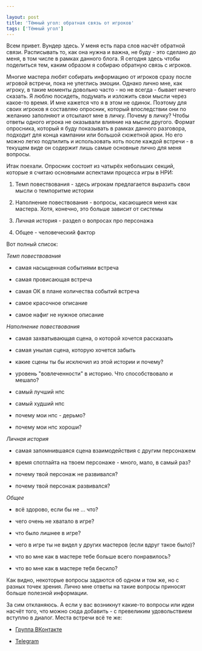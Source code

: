 ```yaml
---

layout: post
title: 'Тёмный угол: обратная связь от игроков'
tags: ['Тёмный угол']
---
```


Всем привет. Вундер здесь. У меня есть пара слов насчёт обратной связи. Расписывать то, как она нужна и важна, не буду - это сделано до меня, в том числе в рамках данного блога. Я сегодня здесь чтобы поделиться тем, каким образом я собираю обратную связь с игроков.

Многие мастера любят собирать информацию от игроков сразу после игровой встречи, пока не улеглись эмоции. Однако лично мне, как игроку, в такие моменты довольно часто - но не всегда - бывает нечего сказать. Я люблю посидеть, подумать и изложить свои мысли через какое-то время. И мне кажется что я в этом не одинок. Поэтому для своих игроков я составляю опросник, который впоследствии они по желанию заполняют и отсылают мне в личку. Почему в личку? Чтобы ответы одного игрока не оказывали влияние на мысли другого. Формат опросника, который я буду показывать в рамках данного разговора, подходит для конца кампании или большой сюжетной арки. Но его можно легко подпилить и использовать хоть после каждой встречи - в текущем виде он содержит лишь самые основные лично для меня вопросы.

Итак поехали. Опросник состоит из чатырёх небольших секций, которые я считаю основными аспектами процесса игры в НРИ:




    
  1. Темп повествования - здесь игрокам предлагается выразить свои мысли о темпоритме истории

    
  2. Наполнение повествования - вопросы, касающиеся меня как мастера. Хотя, конечно, это больше зависит от системы

    
  3. Личная история - раздел о вопросах про персонажа

    
  4. Общее - человеческий фактор



Вот полный список:

_Темп повествования_
















    
  * самая насыщенная событиями встреча

    
  * самая провисающая встреча

    
  * самая ОК в плане количества событий встреча

    
  * самое красочное описание

    
  * самое нафиг не нужное описание


_Наполнение повествования_



    
  * самая захватывающая сцена, о которой хочется рассказать

    
  * самая унылая сцена, которую хочется забыть

    
  * какие сцены ты бы исключил из этой истории и почему?

    
  * уровень "вовлеченности" в историю. Что способствовало и мешало?

    
  * самый лучший нпс

    
  * самый худший нпс

    
  * почему мои нпс - дерьмо?

    
  * почему мои нпс хороши?


_Личная история_



    
  * самая запомнившаяся сцена взаимодействия с другим персонажем

    
  * время спотлайта на твоем персонаже - много, мало, в самый раз?

    
  * почему твой персонаж не развивался?

    
  * почему твой персонаж развивался?


_Общее_



    
  * всё здорово, если бы не ... что?

    
  * чего очень не хватало в игре?

    
  * что было лишнее в игре?

    
  * чего в игре ты не видел у других мастеров (если вдруг такое было)?

    
  * что во мне как в мастере тебе больше всего понравилось?

    
  * что во мне как в мастере тебя бесило?


Как видно, некоторые вопросы задаются об одном и том же, но с разных точек зрения. Лично мне ответы на такие вопросы приносят больше полезной информации.

За сим откланяюсь. А если у вас возникнут какие-то вопросы или идеи насчёт того, что можно сюда добавить - с превеликим удовольствием вступлю в диалог. Места встречи всё те же:

    
  * [Группа ВКонтакте](https://vk.com/rpgbasement)

    
  * [Telegram](https://t.me/wunderwaffla)













